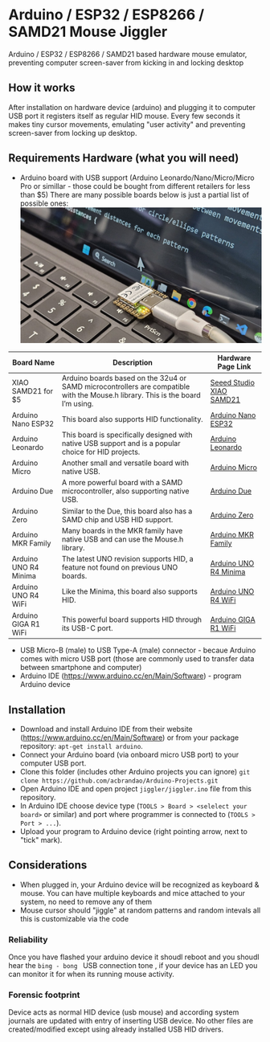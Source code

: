 # Arduino / ESP32 / ESP8266 / SAMD21  Mouse Jiggler

Arduino / ESP32 / ESP8266 / SAMD21  based hardware mouse emulator, preventing computer screen-saver from kicking in and locking desktop

## How it works

After installation on hardware device (arduino) and plugging it to computer USB port it
registers itself as regular HID mouse. Every few seconds it makes tiny cursor movements,
emulating "user activity" and preventing screen-saver from locking up desktop.

## Requirements Hardware (what you will need)

  * Arduino board with USB support (Arduino Leonardo/Nano/Micro/Micro Pro or simillar - those could be bought from different retailers for less than $5) There are many possible boards below is just a partial list of possible ones: ![XIAO Mouse Jiggler](XIAO_Mouse_jiggler.jpg)

| Board Name               | Description                                                                                     | Hardware Page Link                                                                 |
|--------------------------|-------------------------------------------------------------------------------------------------|------------------------------------------------------------------------------------|
| XIAO SAMD21 for $5       | Arduino boards based on the 32u4 or SAMD microcontrollers are compatible with the Mouse.h library. This is the board I’m using. | [Seeed Studio XIAO SAMD21](https://www.seeedstudio.com/Seeeduino-XIAO-Arduino-Microcontroller-SAMD21-Cortex-M0+-p-4426.html) |
| Arduino Nano ESP32       | This board also supports HID functionality.                                                     | [Arduino Nano ESP32](https://store.arduino.cc/products/arduino-nano-esp32)         |
| Arduino Leonardo         | This board is specifically designed with native USB support and is a popular choice for HID projects. | [Arduino Leonardo](https://store.arduino.cc/products/arduino-leonardo-with-headers) |
| Arduino Micro            | Another small and versatile board with native USB.                                              | [Arduino Micro](https://store.arduino.cc/products/arduino-micro)                   |
| Arduino Due              | A more powerful board with a SAMD microcontroller, also supporting native USB.                  | [Arduino Due](https://store.arduino.cc/products/arduino-due)                       |
| Arduino Zero             | Similar to the Due, this board also has a SAMD chip and USB HID support.                        | [Arduino Zero](https://store.arduino.cc/products/arduino-zero)                     |
| Arduino MKR Family       | Many boards in the MKR family have native USB and can use the Mouse.h library.                  | [Arduino MKR Family](https://store.arduino.cc/collections/mkr-family)              |
| Arduino UNO R4 Minima    | The latest UNO revision supports HID, a feature not found on previous UNO boards.               | [Arduino UNO R4 Minima](https://store.arduino.cc/products/uno-r4-minima)           |
| Arduino UNO R4 WiFi      | Like the Minima, this board also supports HID.                                                  | [Arduino UNO R4 WiFi](https://store.arduino.cc/products/uno-r4-wifi)               |
| Arduino GIGA R1 WiFi     | This powerful board supports HID through its USB-C port.                                        | [Arduino GIGA R1 WiFi](https://store.arduino.cc/products/giga-r1-wifi)             |

 * USB Micro-B (male) to USB Type-A (male) connector - becaue Arduino comes with micro USB port (those are commonly used to transfer data between smartphone and computer)
  * Arduino IDE (https://www.arduino.cc/en/Main/Software) - program Arduino device

## Installation

  - Download and install Arduino IDE from their website (https://www.arduino.cc/en/Main/Software) or from your package repository: ```apt-get install arduino```.
  - Connect your Arduino board (via onboard micro USB port) to your computer USB port.
  - Clone this folder (includes other Arduino projects you can ignore) `git clone https://github.com/acbrandao/Arduino-Projects.git` 
  - Open Arduino IDE and open project ```jiggler/jiggler.ino``` file from this repository.
  - In Arduino IDE choose device type (```TOOLS > Board > <selelect your board>``` or similar) and port where programmer is connected to (```TOOLS > Port > ...```).
  - Upload your program to Arduino device (right pointing arrow, next to "tick" mark).

## Considerations

  * When plugged in, your Arduino device will be recognized as keyboard & mouse. You can have multiple keyboards and mice attached to your system, no need to remove any of them
  * Mouse cursor should "jiggle" at random patterns and random intevals all this is customizable via the code

### Reliability

Once you have flashed your arduino device it shoudl reboot and you shoudl hear the `bing - bong ` USB connection tone ,
if your device has an LED you can monitor it for when its running mouse activity.                                    

### Forensic footprint

Device acts as normal HID device (usb mouse) and according system journals are updated with entry of inserting USB device. No other files are created/modified except using already installed USB HID drivers.
